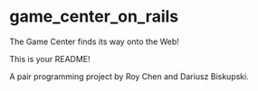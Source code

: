 game_center_on_rails
====================

The Game Center finds its way onto the Web!

This is your README!

A pair programming project by Roy Chen and Dariusz Biskupski.
